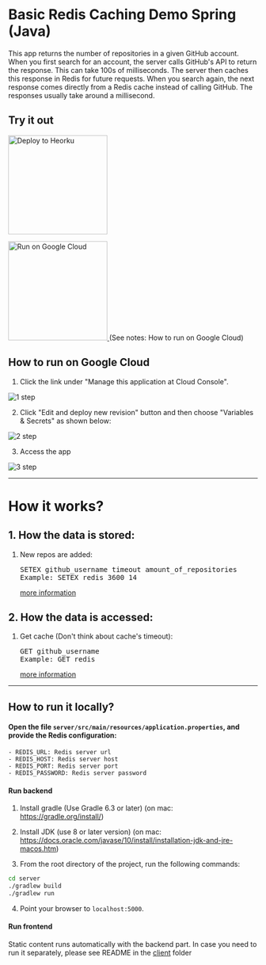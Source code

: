 # Basic Redis Caching Demo Spring (Java) 

This app returns the number of repositories in a given GitHub account. When you first search for an account, the server calls GitHub's API to return the response. This can take 100s of milliseconds. The server then caches this response in Redis for future requests. When you search again, the next response comes directly from a Redis cache instead of calling GitHub. The responses usually take around a millisecond.




## Try it out
<p>
    <a href="https://heroku.com/deploy" target="_blank">
        <img src="https://www.herokucdn.com/deploy/button.svg" alt="Deploy to Heorku" width="200px"/>
    <a>
</p>

<p>
    <a href="https://deploy.cloud.run?dir=server" target="_blank">
        <img src="https://deploy.cloud.run/button.svg" alt="Run on Google Cloud" width="200px"/>
    </a>
    (See notes: How to run on Google Cloud)
</p>


## How to run on Google Cloud


1. Click the link under "Manage this application at Cloud Console".

![1 step](https://raw.githubusercontent.com/redis-developer/basic-caching-demo-java/master/1.jpg)
	   

2. Click "Edit and deploy new revision" button and then choose "Variables & Secrets" as shown below:

![2 step](https://raw.githubusercontent.com/redis-developer/basic-caching-demo-java/master/2.jpg)

3. Access the app


![3 step](https://raw.githubusercontent.com/redis-developer/basic-caching-demo-java/master/3.jpg)


</a>

---
# How it works?

## 1. How the data is stored:
<ol>
     <li>New repos are added:<pre>SETEX github_username timeout amount_of_repositories
Example: SETEX redis 3600 14</pre> 
<a href="https://redis.io/commands/setex">
more information</a>
</li>
</ol>

## 2. How the data is accessed:
<ol>
    <li> Get cache (Don't think about cache's timeout): <pre>GET github_username
Example: GET redis</pre>
<a href="https://redis.io/commands/get">
more information</a>
</li>

</ol>
  
---

## How to run it locally?

#### Open the file `server/src/main/resources/application.properties`, and provide the Redis configuration:
   	- REDIS_URL: Redis server url
    - REDIS_HOST: Redis server host
	- REDIS_PORT: Redis server port
	- REDIS_PASSWORD: Redis server password

#### Run backend

1. Install gradle (Use Gradle 6.3 or later) (on mac: https://gradle.org/install/) 

2. Install JDK (use 8 or later version) (on mac: https://docs.oracle.com/javase/10/install/installation-jdk-and-jre-macos.htm)

3. From the root directory of the project, run the following commands:
``` sh
cd server
./gradlew build
./gradlew run
```

4. Point your browser to `localhost:5000`.

#### Run frontend

Static сontent runs automatically with the backend part. In case you need to run it separately, please see README in the [client](client) folder

